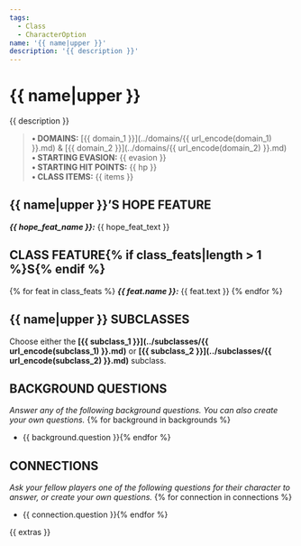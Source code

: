 ```yaml
---
tags:
  - Class
  - CharacterOption
name: '{{ name|upper }}'
description: '{{ description }}'
---
```


# {{ name|upper }}

{{ description }}

> **• DOMAINS:** [{{ domain_1 }}](../domains/{{ url_encode(domain_1) }}.md) & [{{ domain_2 }}](../domains/{{ url_encode(domain_2) }}.md)  
> **• STARTING EVASION:** {{ evasion }}  
> **• STARTING HIT POINTS:** {{ hp }}  
> **• CLASS ITEMS:** {{ items }}

## {{ name|upper }}’S HOPE FEATURE

***{{ hope_feat_name }}:*** {{ hope_feat_text }}

## CLASS FEATURE{% if class_feats|length > 1 %}S{% endif %}
{% for feat in class_feats %}
***{{ feat.name }}:*** {{ feat.text }}
{% endfor %}
## {{ name|upper }} SUBCLASSES

Choose either the **[{{ subclass_1 }}](../subclasses/{{ url_encode(subclass_1) }}.md)** or **[{{ subclass_2 }}](../subclasses/{{ url_encode(subclass_2) }}.md)** subclass.

## BACKGROUND QUESTIONS

*Answer any of the following background questions. You can also create your own questions.*
{% for background in backgrounds %}
- {{ background.question }}{% endfor %}

## CONNECTIONS

*Ask your fellow players one of the following questions for their character to answer, or create your own questions.*
{% for connection in connections %}
- {{ connection.question }}{% endfor %}

{{ extras }}
